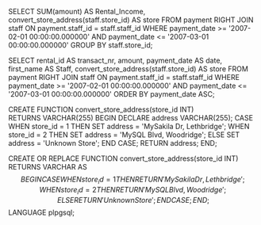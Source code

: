 SELECT SUM(amount) AS Rental_Income, convert_store_address(staff.store_id) AS store 
FROM payment 
RIGHT JOIN staff ON payment.staff_id = staff.staff_id 
WHERE payment_date >= '2007-02-01 00:00:00.000000' AND payment_date <= '2007-03-01 00:00:00.000000' 
GROUP BY staff.store_id; 

 

SELECT rental_id AS transact_nr, amount, payment_date AS date, first_name AS Staff, convert_store_address(staff.store_id) AS store 
FROM payment 
RIGHT JOIN staff ON payment.staff_id = staff.staff_id 
WHERE payment_date >= '2007-02-01 00:00:00.000000' AND payment_date <= '2007-03-01 00:00:00.000000' 
ORDER BY payment_date ASC; 

 

CREATE FUNCTION convert_store_address(store_id INT)  
RETURNS VARCHAR(255) 
BEGIN 
    DECLARE address VARCHAR(255); 
    CASE  
        WHEN store_id = 1 THEN SET address = 'MySakila Dr, Lethbridge'; 
        WHEN store_id = 2 THEN SET address = 'MySQL Blvd, Woodridge'; 
        ELSE SET address = 'Unknown Store'; 
    END CASE; 
    RETURN address; 
END; 

CREATE OR REPLACE FUNCTION convert_store_address(store_id INT) 
RETURNS VARCHAR AS $$
BEGIN
    CASE 
        WHEN store_id = 1 THEN
            RETURN 'MySakila Dr, Lethbridge';
        WHEN store_id = 2 THEN
            RETURN 'MySQL Blvd, Woodridge';
        ELSE
            RETURN 'Unknown Store';
    END CASE;
END;
$$ LANGUAGE plpgsql;
